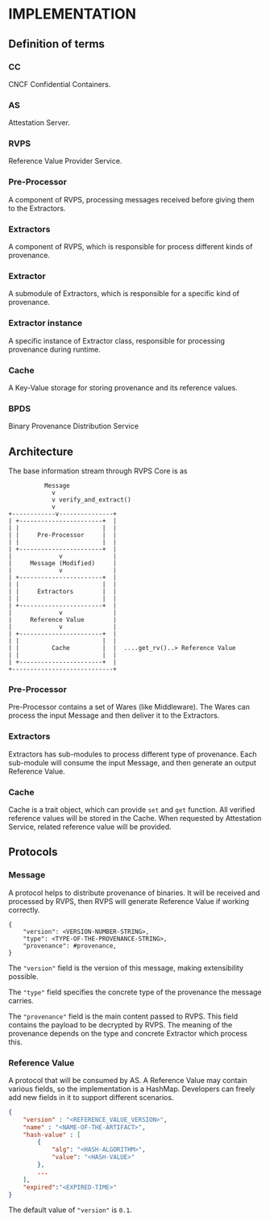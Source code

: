 # IMPLEMENTATION

## Definition of terms

### CC

CNCF Confidential Containers.

### AS

Attestation Server.

### RVPS

Reference Value Provider Service.

### Pre-Processor

A component of RVPS, processing messages received before giving them to the Extractors.

### Extractors

A component of RVPS, which is responsible for process different kinds of provenance.

### Extractor

A submodule of Extractors, which is responsible for a specific kind of provenance.

### Extractor instance

A specific instance of Extractor class, responsible for processing provenance during runtime.

### Cache

A Key-Value storage for storing provenance and its reference values.

### BPDS

Binary Provenance Distribution Service

## Architecture

The base information stream through RVPS Core is as

```
          Message 
            v
            v verify_and_extract()
            v
+------------v---------------+
| +-----------------------+  |
| |                       |  |
| |     Pre-Processor     |  |
| |                       |  |
| +-----------------------+  |
|             v              |
|     Message (Modified)     |
|             v              |
| +-----------------------+  |
| |                       |  |
| |     Extractors        |  |
| |                       |  |
| +-----------------------+  |         
|             v              |
|     Reference Value        |
|             v              |
| +-----------------------+  |
| |                       |  |
| |         Cache         |  |  ....get_rv()..> Reference Value
| |                       |  |
| +-----------------------+  |     
+----------------------------+
```

### Pre-Processor

Pre-Processor contains a set of Wares (like Middleware). The Wares can
process the input Message and then deliver it to the Extractors.

### Extractors

Extractors has sub-modules to process different type of provenance.
Each sub-module will consume the input Message, and then generate
an output Reference Value.

### Cache

Cache is a trait object, which can provide `set` and `get` function.
All verified reference values will be stored in the Cache. When requested
by Attestation Service, related reference value will be provided.

## Protocols

### Message

A protocol helps to distribute provenance of binaries. It will be received and processed
by RVPS, then RVPS will generate Reference Value if working correctly. 

```
{
    "version": <VERSION-NUMBER-STRING>,
    "type": <TYPE-OF-THE-PROVENANCE-STRING>,
    "provenance": #provenance,
}
```

The `"version"` field is the version of this message, making extensibility possible.

The `"type"` field specifies the concrete type of the provenance the message carries.

The `"provenance"` field is the main content passed to RVPS. This field contains the payload to be decrypted by RVPS. 
The meaning of the provenance depends on the type and concrete Extractor which process this.

### Reference Value

A protocol that will be consumed by AS. A Reference Value may contain various fields,
so the implementation is a HashMap. Developers can freely add new fields in it to 
support different scenarios. 

```json
{
    "version" : "<REFERENCE_VALUE_VERSION>",
    "name" : "<NAME-OF-THE-ARTIFACT>",
    "hash-value" : [
        {
            "alg": "<HASH-ALGORITHM>",
            "value": "<HASH-VALUE>"
        },
        ...
    ],
    "expired":"<EXPIRED-TIME>"
}
```
The default value of `"version"` is `0.1`.
